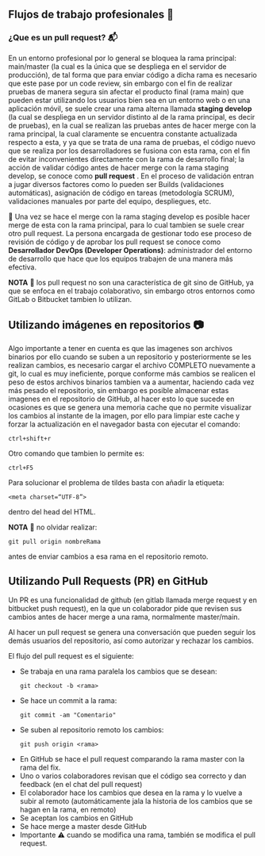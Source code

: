 ## Flujos de trabajo profesionales :necktie:

### ¿Que es un pull request? :mailbox_with_mail:
 
En un entorno profesional por lo general se bloquea la rama principal: main/master (la cual es la única que se despliega en el servidor de producción), de tal forma que para enviar código a dicha rama es necesario que este pase por un code review, sin embargo con el fin de realizar pruebas de manera segura sin afectar el producto final (rama main) que pueden estar utilizando los usuarios bien sea en un entorno web o en una aplicación móvil, se suele crear una rama alterna llamada **staging develop** (la cual se despliega en un servidor distinto al de la rama principal, es decir de pruebas), en la cual se realizan las pruebas antes de hacer merge con la rama principal, la cual claramente se encuentra constante actualizada respecto a esta, y ya que se trata de una rama de pruebas, el código nuevo que se realiza por los desarrolladores se fusiona con esta rama, con el fin de evitar inconvenientes directamente con la rama de desarrollo final; la acción de validar código antes de hacer merge con la rama staging develop, se conoce como **pull request** . En el proceso de validación entran a jugar diversos factores como lo pueden ser Builds (validaciones automáticas), asignación de código en tareas (metodología SCRUM), validaciones manuales por parte del equipo, despliegues, etc. 

:briefcase: Una vez se hace el merge con la rama staging develop es posible hacer merge de esta con la rama principal, para lo cual tambien se suele crear otro pull request. La persona encargada de gestionar todo ese proceso de revisión de código y de aprobar los pull request se conoce como **Desarrollador DevOps (Developer Operations)**: administrador del entorno de desarrollo que hace que los equipos trabajen de una manera más efectiva.

**NOTA** :round_pushpin: los pull request no son una característica de git sino de GitHub, ya que se enfoca en el trabajo colaborativo, sin embargo otros entornos como GitLab o Bitbucket tambien lo utilizan.  

## Utilizando imágenes en repositorios :camera:

Algo importante a tener en cuenta es que las imagenes son archivos binarios por ello cuando se suben a un repositorio y posteriormente se les realizan cambios, es necesario cargar el archivo COMPLETO nuevamente a git, lo cual es muy ineficiente, porque conforme más cambios se realicen el peso de estos archivos binarios tambien va a aumentar, haciendo cada vez más pesado el repositorio, sin embargo es posible almacenar estas imagenes en el repositorio de GitHub, al hacer esto lo que sucede en ocasiones es que se genera una memoria cache que no permite visualizar los cambios al instante de la imagen, por ello para limpiar este cache y forzar la actualización en el navegador basta con ejecutar el comando:

```
ctrl+shift+r
```
Otro comando que tambien lo permite es:
```
ctrl+F5
```

Para solucionar el problema de tildes basta con añadir la etiqueta:
```
<meta charset=“UTF-8”>
```
dentro del head del HTML. 


**NOTA** :construction: no olvidar realizar:
```
git pull origin nombreRama
```
antes de enviar cambios a esa rama en el repositorio remoto. 

## Utilizando Pull Requests (PR) en GitHub

Un PR es una funcionalidad de github (en gitlab llamada merge request y en bitbucket push request), en la que un colaborador pide que revisen sus cambios antes de hacer merge a una rama, normalmente master/main.

Al hacer un pull request se genera una conversación que pueden seguir los demás usuarios del repositorio, así como autorizar y rechazar los cambios.

El flujo del pull request es el siguiente: 

- Se trabaja en una rama paralela los cambios que se desean:
    ```
    git checkout -b <rama>
    ```
- Se hace un commit a la rama:
    ```
    git commit -am "Comentario"
    ```
- Se suben al repositorio remoto los cambios:
    ```
    git push origin <rama>
    ```
- En GitHub se hace el pull request comparando la rama master con la rama del fix.
- Uno o varios colaboradores revisan que el código sea correcto y dan feedback (en el chat del pull request)
- El colaborador hace los cambios que desea en la rama y lo vuelve a subir al remoto (automáticamente jala la historia de los cambios que se hagan en la rama, en remoto)
- Se aceptan los cambios en GitHub
- Se hace merge a master desde GitHub
- Importante :warning: cuando se modifica una rama, también se modifica el pull request.
